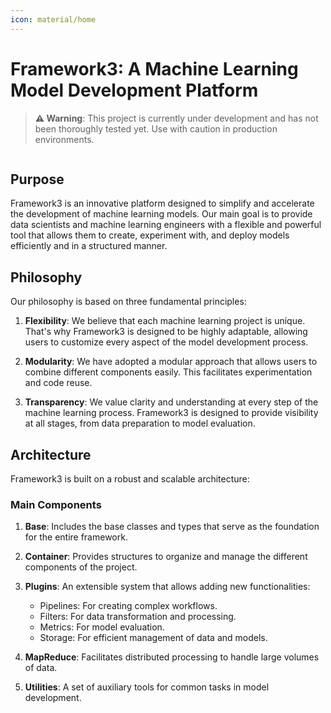 ```yaml
---
icon: material/home
---
```


# Framework3: A Machine Learning Model Development Platform

> **⚠️ Warning**: This project is currently under development and has not been thoroughly tested yet. Use with caution in production environments.

```bash

```



## Purpose

Framework3 is an innovative platform designed to simplify and accelerate the development of machine learning models. Our main goal is to provide data scientists and machine learning engineers with a flexible and powerful tool that allows them to create, experiment with, and deploy models efficiently and in a structured manner.

## Philosophy

Our philosophy is based on three fundamental principles:

1. **Flexibility**: We believe that each machine learning project is unique. That's why Framework3 is designed to be highly adaptable, allowing users to customize every aspect of the model development process.

2. **Modularity**: We have adopted a modular approach that allows users to combine different components easily. This facilitates experimentation and code reuse.

3. **Transparency**: We value clarity and understanding at every step of the machine learning process. Framework3 is designed to provide visibility at all stages, from data preparation to model evaluation.

## Architecture

Framework3 is built on a robust and scalable architecture:

### Main Components

1. **Base**: Includes the base classes and types that serve as the foundation for the entire framework.

2. **Container**: Provides structures to organize and manage the different components of the project.

3. **Plugins**: An extensible system that allows adding new functionalities:
   - Pipelines: For creating complex workflows.
   - Filters: For data transformation and processing.
   - Metrics: For model evaluation.
   - Storage: For efficient management of data and models.

4. **MapReduce**: Facilitates distributed processing to handle large volumes of data.

5. **Utilities**: A set of auxiliary tools for common tasks in model development.
